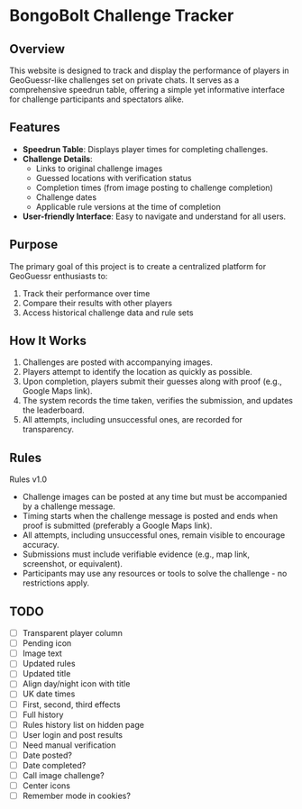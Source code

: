 # BongoBolt Challenge Tracker

## Overview

This website is designed to track and display the performance of players in GeoGuessr-like challenges set on private chats. It serves as a comprehensive speedrun table, offering a simple yet informative interface for challenge participants and spectators alike.

## Features

- **Speedrun Table**: Displays player times for completing challenges.
- **Challenge Details**:
  - Links to original challenge images
  - Guessed locations with verification status
  - Completion times (from image posting to challenge completion)
  - Challenge dates
  - Applicable rule versions at the time of completion
- **User-friendly Interface**: Easy to navigate and understand for all users.

## Purpose

The primary goal of this project is to create a centralized platform for GeoGuessr enthusiasts to:
1. Track their performance over time
2. Compare their results with other players
3. Access historical challenge data and rule sets

## How It Works

1. Challenges are posted with accompanying images.
2. Players attempt to identify the location as quickly as possible.
3. Upon completion, players submit their guesses along with proof (e.g., Google Maps link).
4. The system records the time taken, verifies the submission, and updates the leaderboard.
5. All attempts, including unsuccessful ones, are recorded for transparency.

## Rules

Rules v1.0
- Challenge images can be posted at any time but must be accompanied by a challenge message.
- Timing starts when the challenge message is posted and ends when proof is submitted (preferably a Google Maps link).
- All attempts, including unsuccessful ones, remain visible to encourage accuracy.
- Submissions must include verifiable evidence (e.g., map link, screenshot, or equivalent).
- Participants may use any resources or tools to solve the challenge - no restrictions apply.

## TODO

- [ ] Transparent player column
- [ ] Pending icon
- [ ] Image text
- [ ] Updated rules
- [ ] Updated title
- [ ] Align day/night icon with title
- [ ] UK date times
- [ ] First, second, third effects
- [ ] Full history
- [ ] Rules history list on hidden page
- [ ] User login and post results
- [ ] Need manual verification
- [ ] Date posted?
- [ ] Date completed?
- [ ] Call image challenge?
- [ ] Center icons
- [ ] Remember mode in cookies?
